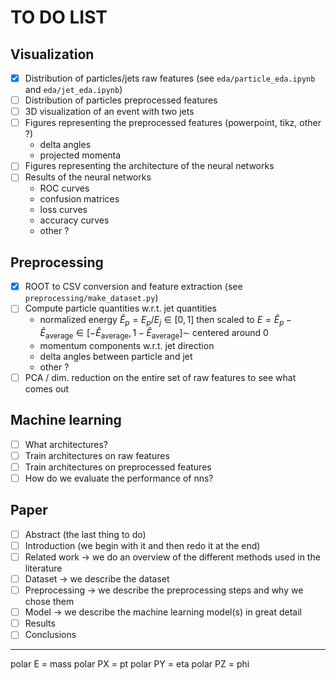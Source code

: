 # TO DO LIST

## Visualization

- [x] Distribution of particles/jets raw features (see `eda/particle_eda.ipynb` and `eda/jet_eda.ipynb`)
- [ ] Distribution of particles preprocessed features
- [ ] 3D visualization of an event with two jets 
- [ ] Figures representing the preprocessed features (powerpoint, tikz, other ?)
    - delta angles
    - projected momenta
- [ ] Figures representing the architecture of the neural networks
- [ ] Results of the neural networks 
    - ROC curves
    - confusion matrices
    - loss curves
    - accuracy curves
    - other ?

## Preprocessing

- [x] ROOT to CSV conversion and feature extraction (see `preprocessing/make_dataset.py`)
- [ ] Compute particle quantities w.r.t. jet quantities
  - normalized energy $\hat{E}_{p} = E_p / E _j \in[0,\,1]$ then scaled to $E=\hat{E}_{p} - \hat{E}_{\text{average}} \in [-\hat{E}_{\text{average}},\,1-\hat{E}_{\text{average}}]\sim$ centered around 0
  - momentum components w.r.t. jet direction
  - delta angles between particle and jet
  - other ?
- [ ] PCA / dim. reduction on the entire set of raw features to see what comes out

## Machine learning

- [ ] What architectures?
- [ ] Train architectures on raw features
- [ ] Train architectures on preprocessed features
- [ ] How do we evaluate the performance of nns?

## Paper

- [ ] Abstract (the last thing to do)
- [ ] Introduction (we begin with it and then redo it at the end)
- [ ] Related work &rarr; we do an overview of the different methods used in the literature 
- [ ] Dataset &rarr; we describe the dataset 
- [ ] Preprocessing &rarr; we describe the preprocessing steps and why we chose them
- [ ] Model &rarr; we describe the machine learning model(s) in great detail
- [ ] Results 
- [ ] Conclusions

----

polar E = mass
polar PX = pt
polar PY = eta
polar PZ = phi